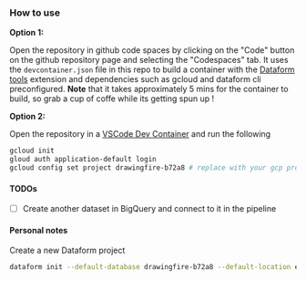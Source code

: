 
### How to use

<b>Option 1: </b>

Open the repository in github code spaces by clicking on the "Code" button on the github repository page and selecting the  "Codespaces" tab. It uses the `devcontainer.json` file in this repo to build a 
container with the [Dataform tools](https://marketplace.visualstudio.com/items?itemName=ashishalex.dataform-lsp-vscode) extension and dependencies such as gcloud and dataform cli preconfigured. **Note** that it takes approximately 5 mins for the container to build, so grab a cup of coffe while its getting spun up !

<b>Option 2: </b>

Open the repository in a [VSCode Dev Container](https://code.visualstudio.com/docs/devcontainers/containers)  and run the following 

```bash
gcloud init
gloud auth application-default login
gcloud config set project drawingfire-b72a8 # replace with your gcp project id
```

#### TODOs

- [ ] Create another dataset in BigQuery and connect to it in the pipeline

#### Personal notes 

Create a new Dataform project

```bash
dataform init --default-database drawingfire-b72a8 --default-location europe-west2
```

